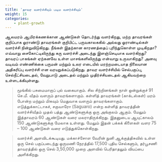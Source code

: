 ```yaml
---
title: 'தாவர வளர்ச்சியும் படிம வளர்ச்சியும்'
weight: 15
categories:
    - plant-growth
---
```


ஆலமரம் ஆமிரக்கணக்கான ஆண்டுகள்‌ தொடர்ந்து வளர்கிறது, மற்ற தாவரங்கள்‌ குறிப்பாக ஓராண்டு தாவரங்கள்‌ குறிபிட்ட பருவகாலககில்‌ அல்லது ஓராண்டில்கள்‌ வளர்ச்சி நின்றுவிடுகிறது. நீங்கள்‌ இதற்கான காரணத்தைப் புரிந்துகொள்ள முடிகிறதா? எவ்வாறு சைகோட்டிலிருந்து கரு வளர்ச்சி அடைந்து இளஞ்செடியாக வளர்கிறது?தாவரப்‌ பாகங்கள்‌ ஏற்கனவே உள்ள மாசங்களிலிருந்து என்வாறு உருவாகிறது? அனவு வடிவம்‌ எண்ணிக்கை பருமன்‌ மற்றும்‌ உலர எடையில்‌ மரற்றமடையாத நிலையான அதிகரிப்பு வளர்ச்சி என வரயறுக்கப்படுகிறது. தாவர வளர்ச்சியில் செல்பகுப்பு, செல்நீட்சியடைதல், வேறுபாடு அடைதல் மற்றும் முதிர்ச்சியடைதல் ஆகியவற்றை உள்ளடக்கியுள்ளது.

> மூங்கில் பசுமைமாறாப் புல் வகையாகும். சில சிற்றினங்கள் நாள் ஒன்றுக்குச் 91 செ.மீ.
வீதம் வளரும் தாவரங்களாகும். கள்ளித் தாவரங்கள் (காக்டஸ்கள்) மரம் போன்ற மற்றும் மிகவும் மெதுவாக வளரும் தாவரங்களாகும். எடுத்துக்காட்டாகச், சகுவாரோ (Saguaro) என்ற கள்ளித் தாவரத்தின் வளர்ச்சிவீதம் முதல் பத்து ஆண்டுகளுக்கு ஒரு அங்குலம் ஆகும். மேலும் இத்தாவரம் 60 ஆண்டுகள் வரை மலராதிருக்கிறது. இதனுடைய ஆயுட்காலம் 150 ஆண்டுகளுக்கு மேலாக உள்ளது. மேலும் இதன் பக்கக் கிளைகள் வளர 75 – 100 ஆண்டுகள் வரை எடுத்துக்கொள்கிறது.

> வளர்ச்சி அளவிடக்கூடியது. மக்காச்சோள வேரின் நுனி ஆக்குத்திசுவில் உள்ள ஒரு செல் பகுப்படைந்து ஒருமணி நேரத்தில் 17,500 புதிய செல்களும், தர்பூசணி தாவரத்தில் ஒரு செல் 3,50,000 முறை அளவில் பெரிதாதலும் வியப்பை அளிக்கிறது.